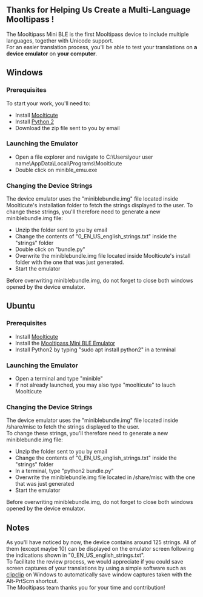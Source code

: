 ## [](#header-2)Thanks for Helping Us Create a Multi-Language Mooltipass !  
The Mooltipass Mini BLE is the first Mooltipass device to include multiple languages, together with Unicode support.  
For an easier translation process, you'll be able to test your translations on **a device emulator** on **your computer**.  

## [](#header-2)Windows
  
### [](#header-3)Prerequisites
To start your work, you'll need to:  
- Install <a href="https://www.themooltipass.com/setup/">Moolticute</a>    
- Install <a href="https://www.python.org/ftp/python/2.7.18/python-2.7.18.amd64.msi">Python 2</a>  
- Download the zip file sent to you by email  

### [](#header-3)Launching the Emulator
- Open a file explorer and navigate to C:\Users\your user name\AppData\Local\Programs\Moolticute  
- Double click on minible_emu.exe  

### [](#header-3)Changing the Device Strings
The device emulator uses the "miniblebundle.img" file located inside Moolticute's installation folder to fetch the strings displayed to the user. To change these strings, you'll therefore need to generate a new miniblebundle.img file:  
- Unzip the folder sent to you by email  
- Change the contents of "0_EN_US_english_strings.txt" inside the "strings" folder
- Double click on "bundle.py"  
- Overwrite the miniblebundle.img file located inside Moolticute's install folder with the one that was just generated.  
- Start the emulator  

Before overwriting miniblebundle.img, do not forget to close both windows opened by the device emulator.  


## [](#header-2)Ubuntu
  
### [](#header-3)Prerequisites
- Install <a href="https://launchpad.net/~mooltipass/+archive/ubuntu/moolticute">Moolticute</a>  
- Install the <a href="https://launchpad.net/~mooltipass/+archive/ubuntu/minible-beta">Mooltipass Mini BLE Emulator</a>  
- Install Python2 by typing "sudo apt install python2" in a terminal  

### [](#header-3)Launching the Emulator
- Open a terminal and type "minible"  
- If not already launched, you may also type "moolticute" to lauch Moolticute  

### [](#header-3)Changing the Device Strings
The device emulator uses the "miniblebundle.img" file located inside /share/misc to fetch the strings displayed to the user.   
To change these strings, you'll therefore need to generate a new miniblebundle.img file:  
- Unzip the folder sent to you by email  
- Change the contents of "0_EN_US_english_strings.txt" inside the "strings" folder  
- In a terminal, type "python2 bundle.py"  
- Overwrite the miniblebundle.img file located in /share/misc with the one that was just generated  
- Start the emulator  

Before overwriting miniblebundle.img, do not forget to close both windows opened by the device emulator.  

## [](#header-2)Notes
As you'll have noticed by now, the device contains around 125 strings. All of them (except maybe 10) can be displayed on the emulator screen following the indications shown in "0_EN_US_english_strings.txt".  
To facilitate the review process, we would appreciate if you could save screen captures of your translations by using a simple software such as <a href="https://clipclip.com/">clipclip</a> on Windows to automatically save window captures taken with the Alt-PrtScrn shortcut.  
The Mooltipass team thanks you for your time and contribution!

